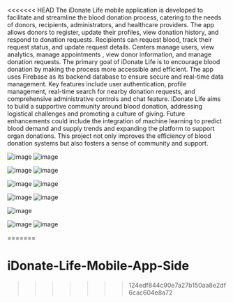 <<<<<<< HEAD
The iDonate Life mobile application is developed to facilitate and streamline the blood 
donation process, catering to the needs of donors, recipients, administrators, and healthcare 
providers. The app allows donors to register, update their profiles, view donation history, 
and respond to donation requests. Recipients can request blood, track their request status, 
and update request details. Centers manage users, view analytics, manage appointments , 
view donor information, and manage donation requests.
The primary goal of iDonate Life is to encourage blood donation by making the process 
more accessible and efficient. The app uses Firebase as its backend database to ensure 
secure and real-time data management. Key features include user authentication, profile 
management, real-time search for nearby donation requests, and comprehensive 
administrative controls and chat feature. iDonate Life aims to build a supportive 
community around blood donation, addressing logistical challenges and promoting a 
culture of giving. Future enhancements could include the integration of machine learning 
to predict blood demand and supply trends and expanding the platform to support organ 
donations. This project not only improves the efficiency of blood donation systems but also
fosters a sense of community and support.

![image](https://github.com/MuhammadTahaRandhawa/blood-doantion-clean-architecture-public/assets/121721581/d3315a9d-c81e-4a0c-b559-a3ca3bbf564a)
![image](https://github.com/MuhammadTahaRandhawa/blood-doantion-clean-architecture-public/assets/121721581/fe4b6b28-9137-4675-85db-f787338e7efa)

![image](https://github.com/MuhammadTahaRandhawa/blood-doantion-clean-architecture-public/assets/121721581/9dae45a0-c7c9-4187-ad95-b13f0493a070)
![image](https://github.com/MuhammadTahaRandhawa/blood-doantion-clean-architecture-public/assets/121721581/0164c9e4-6b75-46f3-8aac-5eeb91fb05d5)

![image](https://github.com/MuhammadTahaRandhawa/blood-doantion-clean-architecture-public/assets/121721581/cd1eeb3c-38cf-495a-824a-0f00d41af3f4)
![image](https://github.com/MuhammadTahaRandhawa/blood-doantion-clean-architecture-public/assets/121721581/5dd73510-b45b-45e4-92a0-cd2f169b53dd)

![image](https://github.com/MuhammadTahaRandhawa/blood-doantion-clean-architecture-public/assets/121721581/9fdcba6a-a4b3-442b-b610-500c340968c6)
![image](https://github.com/MuhammadTahaRandhawa/blood-doantion-clean-architecture-public/assets/121721581/371ff36f-9565-40a6-a0cd-f31e16a32788)

![image](https://github.com/MuhammadTahaRandhawa/blood-doantion-clean-architecture-public/assets/121721581/3ddfa12a-32a3-4d1d-ac7d-00a92efa31be)

![image](https://github.com/MuhammadTahaRandhawa/blood-doantion-clean-architecture-public/assets/121721581/d78236e8-5b5f-4590-93fb-b23305a6fec3)
![image](https://github.com/MuhammadTahaRandhawa/blood-doantion-clean-architecture-public/assets/121721581/5a29a3cb-85cf-40f2-9e44-9f14a0179b6c)









=======
# iDonate-Life-Mobile-App-Side
>>>>>>> 124edf844c90e7a27b150aa8e2df6cac604e8a72
